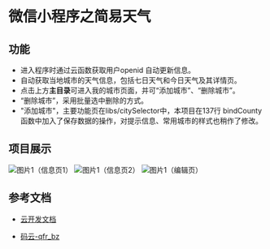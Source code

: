 # 微信小程序之简易天气

## 功能
* 进入程序时通过云函数获取用户openid 自动更新信息。
* 自动获取当地城市的天气信息，包括七日天气和今日天气及其详情页。
* 点击上方**主目录**可进入我的城市页面，并可“添加城市”、“删除城市”。
* “删除城市”，采用批量选中删除的方式。
* "添加城市"，主要功能页在libs/citySelector中，本项目在137行 bindCounty函数中加入了保存数据的操作，对提示信息、常用城市的样式也稍作了修改。
## 项目展示
![图片1（信息页1）](https://github.com/KenelmQLH/Weather/raw/master/Pic/pic1.png)
![图片1（信息页2）](https://github.com/KenelmQLH/Weather/raw/master/Pic/pic2.png)
![图片1（编辑页）](https://github.com/KenelmQLH/Weather/raw/master/Pic/pic3.png)

## 参考文档

- [云开发文档](https://developers.weixin.qq.com/miniprogram/dev/wxcloud/basis/getting-started.html)

- [码云-qfr_bz](https://gitee.com/qfr_bz/citySelector)

